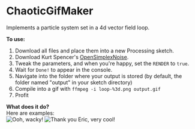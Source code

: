 # ChaoticGifMaker
Implements a particle system set in a 4d vector field loop.

**To use:**  
  1. Download all files and place them into a new Processing sketch.
  2. Download Kurt Spencer's [OpenSimplexNoise](https://gist.github.com/KdotJPG/b1270127455a94ac5d19).
  3. Tweak the parameters, and when you're happy, set the `RENDER` to `true`.
  4. Wait for `Done!` to appear in the console.
  5. Navigate into the folder where your output is stored (by default, the folder named "output" in your sketch directory)
  6. Compile into a gif with `ffmpeg -i loop-%3d.png output.gif`
  7. Profit

**What does it do?**  
Here are examples:  
![Ooh, wacky!](https://github.com/ericeschnei/ChaoticGifMaker/blob/master/output.gif?raw=true)
![Thank you Eric, very cool!](https://github.com/ericeschnei/ChaoticGifMaker/blob/master/output3.gif?raw=true)
